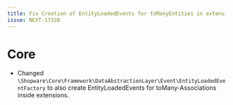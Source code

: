 ```yaml
---
title: Fix Creation of EntityLoadedEvents for toManyEntities in extensions
issue: NEXT-17328
---
```

# Core
* Changed `\Shopware\Core\Framework\DataAbstractionLayer\Event\EntityLoadedEventFactory` to also create EntityLoadedEvents for toMany-Associations inside extensions.
